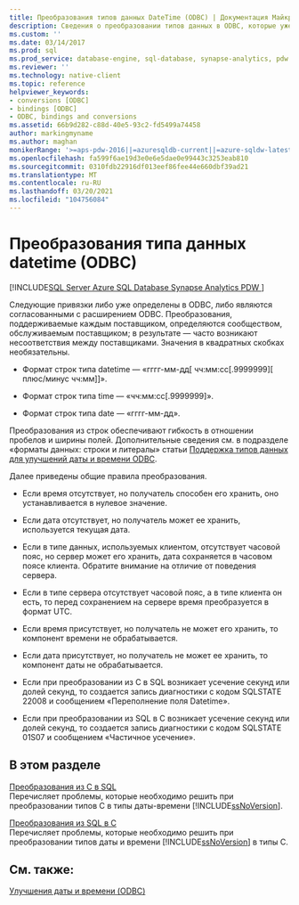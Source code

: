 ```yaml
---
title: Преобразования типов данных DateTime (ODBC) | Документация Майкрософт
description: Сведения о преобразовании типов данных в ODBC, которые уже определены ODBC или являются совместимыми расширениями ODBC.
ms.custom: ''
ms.date: 03/14/2017
ms.prod: sql
ms.prod_service: database-engine, sql-database, synapse-analytics, pdw
ms.reviewer: ''
ms.technology: native-client
ms.topic: reference
helpviewer_keywords:
- conversions [ODBC]
- bindings [ODBC]
- ODBC, bindings and conversions
ms.assetid: 66b9d282-c88d-40e5-93c2-fd5499a74458
author: markingmyname
ms.author: maghan
monikerRange: '>=aps-pdw-2016||=azuresqldb-current||=azure-sqldw-latest||>=sql-server-2016||>=sql-server-linux-2017||=azuresqldb-mi-current'
ms.openlocfilehash: fa599f6ae19d3e0e6e5dae0e99443c3253eab810
ms.sourcegitcommit: 0310fdb22916df013eef86fee44e660dbf39ad21
ms.translationtype: MT
ms.contentlocale: ru-RU
ms.lasthandoff: 03/20/2021
ms.locfileid: "104756084"
---
```

# <a name="datetime-data-type-conversions-odbc"></a>Преобразования типа данных datetime (ODBC)
[!INCLUDE[SQL Server Azure SQL Database Synapse Analytics PDW ](../../includes/applies-to-version/sql-asdb-asdbmi-asa-pdw.md)]

  Следующие привязки либо уже определены в ODBC, либо являются согласованными с расширением ODBC. Преобразования, поддерживаемые каждым поставщиком, определяются сообществом, обслуживаемым поставщиком; в результате — часто возникают несоответствия между поставщиками. Значения в квадратных скобках необязательны.  
  
-   Формат строк типа datetime — «гггг-мм-дд[ чч:мм:сс[.9999999][ плюс/минус чч:мм]]».  
  
-   Формат строк типа time — «чч:мм:сс[.9999999]».  
  
-   Формат строк типа date — «гггг-мм-дд».  
  
 Преобразования из строк обеспечивают гибкость в отношении пробелов и ширины полей. Дополнительные сведения см. в подразделе «форматы данных: строки и литералы» статьи [Поддержка типов данных для улучшений даты и времени ODBC](../../relational-databases/native-client-odbc-date-time/data-type-support-for-odbc-date-and-time-improvements.md).  
  
 Далее приведены общие правила преобразования.  
  
-   Если время отсутствует, но получатель способен его хранить, оно устанавливается в нулевое значение.  
  
-   Если дата отсутствует, но получатель может ее хранить, используется текущая дата.  
  
-   Если в типе данных, используемых клиентом, отсутствует часовой пояс, но сервер может его хранить, дата сохраняется в часовом поясе клиента. Обратите внимание на отличие от поведения сервера.  
  
-   Если в типе сервера отсутствует часовой пояс, а в типе клиента он есть, то перед сохранением на сервере время преобразуется в формат UTC.  
  
-   Если время присутствует, но получатель не может его хранить, то компонент времени не обрабатывается.  
  
-   Если дата присутствует, но получатель не может ее хранить, то компонент даты не обрабатывается.  
  
-   Если при преобразовании из C в SQL возникает усечение секунд или долей секунд, то создается запись диагностики с кодом SQLSTATE 22008 и сообщением «Переполнение поля Datetime».  
  
-   Если при преобразовании из SQL в C возникает усечение секунд или долей секунд, то создается запись диагностики с кодом SQLSTATE 01S07 и сообщением «Частичное усечение».  
  
## <a name="in-this-section"></a>В этом разделе  
 [Преобразования из C в SQL](../../relational-databases/native-client-odbc-date-time/datetime-data-type-conversions-from-c-to-sql.md)  
 Перечисляет проблемы, которые необходимо решить при преобразовании типов C в типы даты-времени [!INCLUDE[ssNoVersion](../../includes/ssnoversion-md.md)].  
  
 [Преобразования из SQL в C](../../relational-databases/native-client-odbc-date-time/datetime-data-type-conversions-from-sql-to-c.md)  
 Перечисляет проблемы, которые необходимо решить при преобразовании типов даты и времени [!INCLUDE[ssNoVersion](../../includes/ssnoversion-md.md)] в типы C.  
  
## <a name="see-also"></a>См. также:  
 [Улучшения даты и времени &#40;ODBC&#41;](../../relational-databases/native-client-odbc-date-time/date-and-time-improvements-odbc.md)  
  
  
